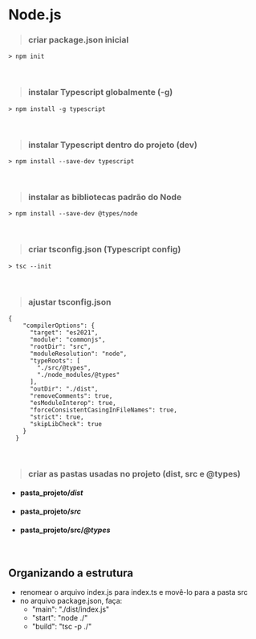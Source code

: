# Node.js

>### criar package.json inicial

```
> npm init
```
&nbsp;
>### instalar Typescript globalmente (-g)
```
> npm install -g typescript
```
&nbsp;
>### instalar Typescript dentro do projeto (dev)
```
> npm install --save-dev typescript
```
&nbsp;
>### instalar as bibliotecas padrão do Node
```
> npm install --save-dev @types/node
```
&nbsp;
>### criar tsconfig.json (Typescript config)
```
> tsc --init
```
&nbsp;
>### ajustar tsconfig.json
```
{
    "compilerOptions": {
      "target": "es2021",
      "module": "commonjs",
      "rootDir": "src",
      "moduleResolution": "node",
      "typeRoots": [
        "./src/@types", 
        "./node_modules/@types"
      ],
      "outDir": "./dist",
      "removeComments": true,
      "esModuleInterop": true,
      "forceConsistentCasingInFileNames": true,
      "strict": true,
      "skipLibCheck": true
    }
  }
```
&nbsp;
>### criar as pastas usadas no projeto (dist, src e @types)

- #### pasta_projeto/___dist___
- #### pasta_projeto/___src___
- #### pasta_projeto/src/___@types___
&nbsp;
## Organizando a estrutura
- renomear o arquivo index.js para index.ts e movê-lo para a pasta src
- no arquivo package.json, faça:
  - "main": "./dist/index.js"
  - "start": "node ./"
  - "build": "tsc -p ./"

